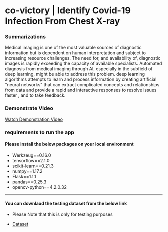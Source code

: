 # co-victory | Identify Covid-19 Infection From Chest X-ray 

### Summarizations 

Medical imaging is one of the most valuable sources of diagnostic information but is dependent on human interpretation and subject to increasing resource challenges. The need for, and availability of, diagnostic images is rapidly exceeding the capacity of available specialists. Automated diagnosis from medical imaging through AI, especially in the subfield of deep learning, might be able to address this problem.  deep learning  algorithms  attempts to learn and process information by creating artificial "neural networks" that can extract complicated concepts and relationships from data and provide a rapid and interactive responses to resolve issues faster , and to take feedback. 

### Demonstrate Video 

[Watch Demonstration Video](https://drive.google.com/file/d/1LIXQgUD7_91pMWUemg2OVkp5iYmx5CG5/view?usp=sharing)


### requirements to run the app 
#### Please install the below packages on your local environment


- Werkzeug==0.16.0
- tensorflow==2.1.0
- scikit-learn==0.21.3
- numpy==1.17.2
- Flask==1.1.1
- pandas==0.25.3
- opencv-python==4.2.0.32

--- 

#### You can downlaod the testing dataset from the below link
- Please Note that this is only for testing purposes

- [Dataset](https://drive.google.com/file/d/1ExastM0NoTS8JmBoalO7xIvK8om8ifIl/view?usp=sharing)
